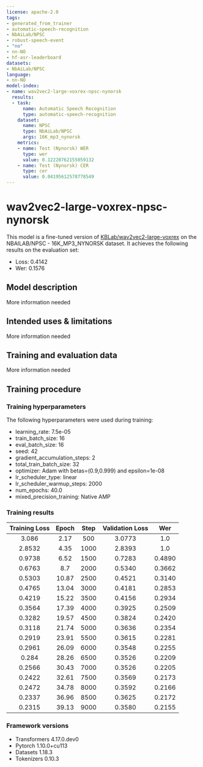 ```yaml
---
license: apache-2.0
tags:
- generated_from_trainer
- automatic-speech-recognition
- NbAiLab/NPSC
- robust-speech-event
- "no"
- nn-NO
- hf-asr-leaderboard
datasets:
- NbAiLab/NPSC
language:
- nn-NO
model-index:
- name: wav2vec2-large-voxrex-npsc-nynorsk
  results:
  - task:
      name: Automatic Speech Recognition
      type: automatic-speech-recognition
    dataset:
      name: NPSC
      type: NbAiLab/NPSC
      args: 16K_mp3_nynorsk
    metrics:
    - name: Test (Nynorsk) WER
      type: wer
      value: 0.12220762155059132
    - name: Test (Nynorsk) CER
      type: cer
      value: 0.04195612578778549
---
```


<!-- This model card has been generated automatically according to the information the Trainer had access to. You
should probably proofread and complete it, then remove this comment. -->

# wav2vec2-large-voxrex-npsc-nynorsk

This model is a fine-tuned version of [KBLab/wav2vec2-large-voxrex](https://huggingface.co/KBLab/wav2vec2-large-voxrex) on the NBAILAB/NPSC - 16K_MP3_NYNORSK dataset.
It achieves the following results on the evaluation set:
- Loss: 0.4142
- Wer: 0.1576

## Model description

More information needed

## Intended uses & limitations

More information needed

## Training and evaluation data

More information needed

## Training procedure

### Training hyperparameters

The following hyperparameters were used during training:
- learning_rate: 7.5e-05
- train_batch_size: 16
- eval_batch_size: 16
- seed: 42
- gradient_accumulation_steps: 2
- total_train_batch_size: 32
- optimizer: Adam with betas=(0.9,0.999) and epsilon=1e-08
- lr_scheduler_type: linear
- lr_scheduler_warmup_steps: 2000
- num_epochs: 40.0
- mixed_precision_training: Native AMP

### Training results

| Training Loss | Epoch | Step | Validation Loss | Wer    |
|:-------------:|:-----:|:----:|:---------------:|:------:|
| 3.086         | 2.17  | 500  | 3.0773          | 1.0    |
| 2.8532        | 4.35  | 1000 | 2.8393          | 1.0    |
| 0.9738        | 6.52  | 1500 | 0.7283          | 0.4890 |
| 0.6763        | 8.7   | 2000 | 0.5340          | 0.3662 |
| 0.5303        | 10.87 | 2500 | 0.4521          | 0.3140 |
| 0.4765        | 13.04 | 3000 | 0.4181          | 0.2853 |
| 0.4219        | 15.22 | 3500 | 0.4156          | 0.2934 |
| 0.3564        | 17.39 | 4000 | 0.3925          | 0.2509 |
| 0.3282        | 19.57 | 4500 | 0.3824          | 0.2420 |
| 0.3118        | 21.74 | 5000 | 0.3636          | 0.2354 |
| 0.2919        | 23.91 | 5500 | 0.3615          | 0.2281 |
| 0.2961        | 26.09 | 6000 | 0.3548          | 0.2255 |
| 0.284         | 28.26 | 6500 | 0.3526          | 0.2209 |
| 0.2566        | 30.43 | 7000 | 0.3526          | 0.2205 |
| 0.2422        | 32.61 | 7500 | 0.3569          | 0.2173 |
| 0.2472        | 34.78 | 8000 | 0.3592          | 0.2166 |
| 0.2337        | 36.96 | 8500 | 0.3625          | 0.2172 |
| 0.2315        | 39.13 | 9000 | 0.3580          | 0.2155 |


### Framework versions

- Transformers 4.17.0.dev0
- Pytorch 1.10.0+cu113
- Datasets 1.18.3
- Tokenizers 0.10.3
